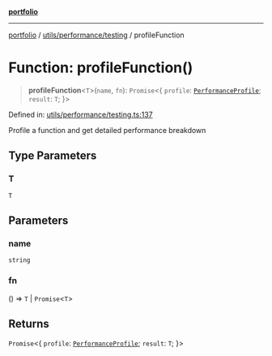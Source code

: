 [**portfolio**](../../../../README.md)

***

[portfolio](../../../../modules.md) / [utils/performance/testing](../README.md) / profileFunction

# Function: profileFunction()

> **profileFunction**\<`T`\>(`name`, `fn`): `Promise`\<\{ `profile`: [`PerformanceProfile`](../interfaces/PerformanceProfile.md); `result`: `T`; \}\>

Defined in: [utils/performance/testing.ts:137](https://github.com/tnorlund/Portfolio/blob/c20e64db87f42c98cf4a39e6b2073e63672a59f5/portfolio/utils/performance/testing.ts#L137)

Profile a function and get detailed performance breakdown

## Type Parameters

### T

`T`

## Parameters

### name

`string`

### fn

() => `T` \| `Promise`\<`T`\>

## Returns

`Promise`\<\{ `profile`: [`PerformanceProfile`](../interfaces/PerformanceProfile.md); `result`: `T`; \}\>
